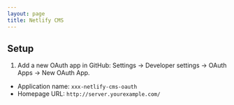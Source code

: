 ```yaml
---
layout: page
title: Netlify CMS
---
```


## Setup

1.  Add a new OAuth app in GitHub: Settings &rarr; Developer settings &rarr; OAuth Apps &rarr; New OAuth App.

  - Application name: `xxx-netlify-cms-oauth`
  - Homepage URL: `http://server.yourexample.com/`
